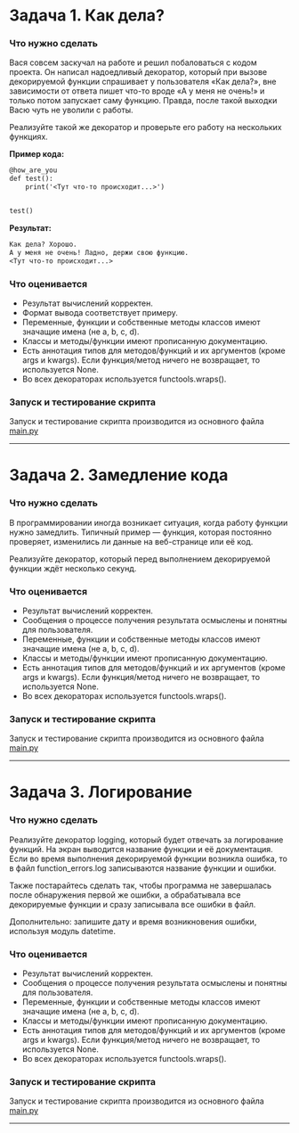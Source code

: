 # Задача 1. Как дела?
### Что нужно сделать

Вася совсем заскучал на работе и решил побаловаться с кодом проекта. Он написал надоедливый декоратор, который при вызове декорируемой функции спрашивает у пользователя «Как дела?», вне зависимости от ответа пишет что-то вроде «А у меня не очень!» и только потом запускает саму функцию. Правда, после такой выходки Васю чуть не уволили с работы.

Реализуйте такой же декоратор и проверьте его работу на нескольких функциях.

**Пример кода:**
```markdown
@how_are_you
def test():
    print('<Тут что-то происходит...>')


test()
```


**Результат:**
```markdown
Как дела? Хорошо.
А у меня не очень! Ладно, держи свою функцию.
<Тут что-то происходит...>
```
### Что оценивается

* Результат вычислений корректен.
* Формат вывода соответствует примеру.
* Переменные, функции и собственные методы классов имеют значащие имена (не a, b, c, d).
* Классы и методы/функции имеют прописанную документацию.
* Есть аннотация типов для методов/функций и их аргументов (кроме args и kwargs). Если функция/метод ничего не возвращает, то используется None.
* Во всех декораторах используется functools.wraps().

### Запуск и тестирование скрипта
Запуск и тестирование скрипта производится из основного файла [main.py](main.py)
____


# Задача 2. Замедление кода
### Что нужно сделать

В программировании иногда возникает ситуация, когда работу функции нужно замедлить. Типичный пример — функция, которая постоянно проверяет, изменились ли данные на веб-странице или её код.

Реализуйте декоратор, который перед выполнением декорируемой функции ждёт несколько секунд.
### Что оценивается

* Результат вычислений корректен.
* Сообщения о процессе получения результата осмыслены и понятны для пользователя.
* Переменные, функции и собственные методы классов имеют значащие имена (не a, b, c, d).
* Классы и методы/функции имеют прописанную документацию.
* Есть аннотация типов для методов/функций и их аргументов (кроме args и kwargs). Если функция/метод ничего не возвращает, то используется None.
* Во всех декораторах используется functools.wraps().
### Запуск и тестирование скрипта
Запуск и тестирование скрипта производится из основного файла [main.py](main.py)
____

# Задача 3. Логирование
### Что нужно сделать

Реализуйте декоратор logging, который будет отвечать за логирование функций. На экран выводится название функции и её документация. Если во время выполнения декорируемой функции возникла ошибка, то в файл function_errors.log записываются название функции и ошибки. 

Также постарайтесь сделать так, чтобы программа не завершалась после обнаружения первой же ошибки, а обрабатывала все декорируемые функции и сразу записывала все ошибки в файл.

Дополнительно: запишите дату и время возникновения ошибки, используя модуль datetime.
### Что оценивается

* Результат вычислений корректен.
* Сообщения о процессе получения результата осмыслены и понятны для пользователя.
* Переменные, функции и собственные методы классов имеют значащие имена (не a, b, c, d).
* Классы и методы/функции имеют прописанную документацию.
* Есть аннотация типов для методов/функций и их аргументов (кроме args и kwargs). Если функция/метод ничего не возвращает, то используется None.
* Во всех декораторах используется functools.wraps().
### Запуск и тестирование скрипта
Запуск и тестирование скрипта производится из основного файла [main.py](main.py)
*****
